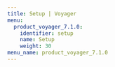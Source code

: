 ```yaml
---
title: Setup | Voyager
menu:
  product_voyager_7.1.0:
    identifier: setup
    name: Setup
    weight: 30
menu_name: product_voyager_7.1.0
---
```

